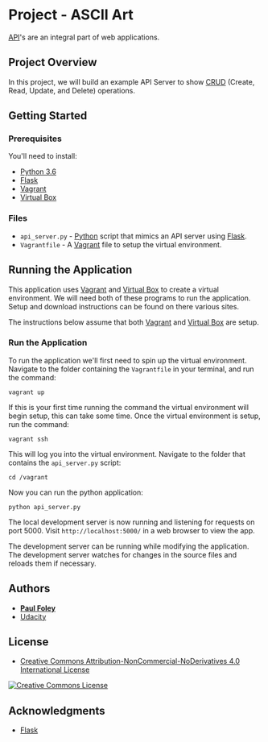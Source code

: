 # Project - ASCII Art

[API](https://en.wikipedia.org/wiki/Application_programming_interface)'s are an integral part of web applications.


## Project Overview

In this project, we will build an example API Server to show [CRUD](https://en.wikipedia.org/wiki/Create,_read,_update_and_delete) (Create, Read, Update, and Delete) operations.


## Getting Started

### Prerequisites
You'll need to install:

* [Python 3.6](https://www.python.org/)
* [Flask](http://flask.pocoo.org/)
* [Vagrant](https://www.vagrantup.com/downloads.html)
* [Virtual Box](https://www.virtualbox.org/)

### Files

* `api_server.py` - [Python](https://www.python.org/) script that mimics an API server using [Flask](http://flask.pocoo.org/).
* `Vagrantfile` - A [Vagrant](https://www.vagrantup.com/downloads.html) file to setup the virtual environment.


## Running the Application

This application uses [Vagrant](https://www.vagrantup.com/downloads.html) and [Virtual Box](https://www.virtualbox.org/) to create a virtual environment. We will need both of these programs to run the application. Setup and download instructions can be found on there various sites.

The instructions below assume that both [Vagrant](https://www.vagrantup.com/downloads.html) and [Virtual Box](https://www.virtualbox.org/) are setup.

### Run the Application

To run the application we'll first need to spin up the virtual environment. Navigate to the folder containing the `Vagrantfile` in your terminal, and run the command:

`vagrant up`

If this is your first time running the command the virtual environment will begin setup, this can take some time. Once the virtual environment is setup, run the command:

`vagrant ssh`

This will log you into the virtual environment. Navigate to the folder that contains the `api_server.py` script:

`cd /vagrant`

Now you can run the python application:

`python api_server.py`

The local development server is now running and listening for requests on port 5000. Visit `http://localhost:5000/` in a web browser to view the app.

The development server can be running while modifying the application. The development server watches for changes in the source files and reloads them if necessary.


## Authors

* **[Paul Foley](https://github.com/paulfoley)**
* [Udacity](https://www.udacity.com/)


## License

* <a rel="license" href="https://creativecommons.org/licenses/by-nc-nd/4.0/"> Creative Commons Attribution-NonCommercial-NoDerivatives 4.0 International License</a>

<a rel="license" href="https://creativecommons.org/licenses/by-nc-nd/4.0/">
	<img alt="Creative Commons License" style="border-width:0" src="https://i.creativecommons.org/l/by-nc-nd/4.0/88x31.png" />
</a>


## Acknowledgments

* [Flask](http://flask.pocoo.org/)
